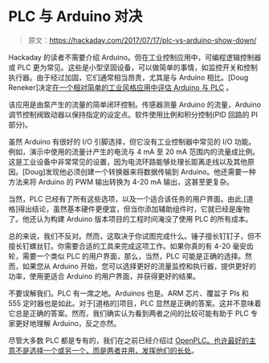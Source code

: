# PLC 与 Arduino 对决

> 原文：<https://hackaday.com/2017/07/17/plc-vs-arduino-show-down/>

Hackaday 的读者不需要介绍 Arduino。但在工业控制应用中，可编程逻辑控制器或 PLC 更为常见。这些是小型坚固设备，可以做简单的事情，如监控开关和控制执行器。由于经过加固，它们通常相当昂贵，尤其是与 Arduino 相比。[Doug Reneker]决定[在一个相对简单的工业风格应用中评估 Arduino 与 PLC](http://www.controldesign.com/articles/2017/arduino-vs-plc-for-industrial-control/) 。

该应用是由泵产生的流量的简单闭环控制。传感器测量 Arduino 的流量，Arduino 调节控制阀致动器以保持指定的设定点。软件使用比例和积分控制(PID 回路的 PI 部分)。

虽然 Arduino 有很好的 I/O 引脚选择，但它没有工业控制器中常见的 I/O 功能。例如，演示中使用的流量计产生的电流与 4 mA 至 20 mA 范围内的流量成比例。这是工业设备中非常常见的设置，因为电流环路能够处理长距离走线以及其他原因。[Doug]发现他必须创建一个转换器来将数据传输到 Arduino。他还需要一种方法来将 Arduino 的 PWM 输出转换为 4-20 mA 输出，这甚至更复杂。

当然，PLC 已经有了所有这些选项，以及一个适合该任务的用户界面。由此,[道格]得出结论，虽然基本硬件更便宜，但当你添加辅助组件时，它就已经是废物了。他还认为构建 Arduino 版本项目的工程时间淹没了使用 PLC 的所有成本。

总的来说，我们不反对。然而，这取决于你试图完成什么。锤子擅长钉钉子，但不擅长钉螺丝钉。你需要合适的工具来完成这项工作。如果你真的有 4-20 毫安齿轮，需要一个类似 PLC 的用户界面，那么，当然，PLC 可能是正确的选择。然而，如果您从 Arduino 开始，您可以选择更好的流量监控和执行器，提供更好的功率，使用更适合 Arduino 的用户界面，并获得更好的结果。

不要误解我们。PLC 有一席之地。Arduinos 也是。ARM 芯片、覆盆子 PIs 和 555 定时器也是如此。对于[道格的]项目，PLC 显然是正确的答案。这并不意味着它总是正确的答案。然而，我们确实认为看到两者之间的比较可能有助于 PLC 专家更好地理解 Arduino，反之亦然。

尽管大多数 PLC 都是专有的，我们在之前已经介绍过 [OpenPLC。也许最好的主意不是选择一个或另一个，而是](https://hackaday.com/2016/06/07/openplc-is-ready-for-hacking/)[两者并用，发挥他们的长处](https://hackaday.com/2015/12/18/reading-smart-cards-from-a-plc-with-a-little-arduino-help/)。